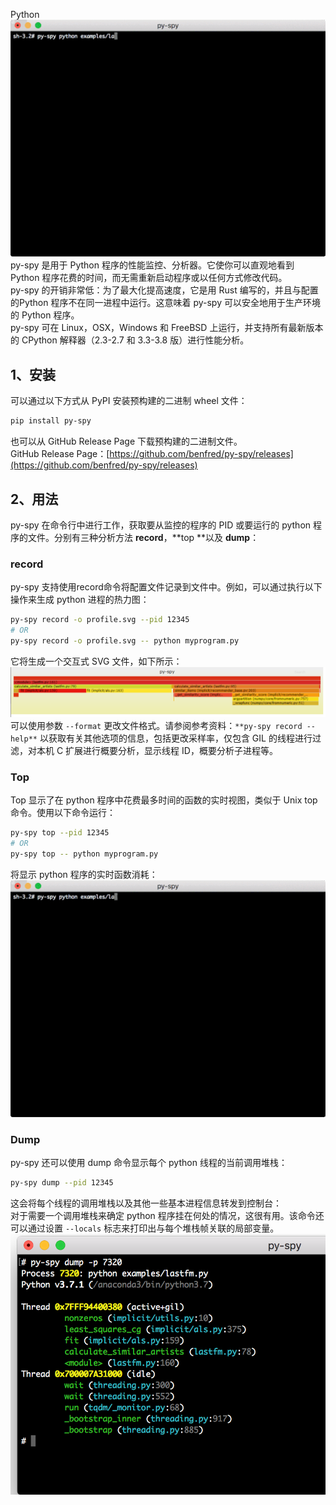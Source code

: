 Python<br />![](./img/1673606019301-bf617529-d826-47e7-8bfa-16feee62a90c.gif)<br />py-spy 是用于 Python 程序的性能监控、分析器。它使你可以直观地看到 Python 程序花费的时间，而无需重新启动程序或以任何方式修改代码。<br />py-spy 的开销非常低：为了最大化提高速度，它是用 Rust 编写的，并且与配置的Python 程序不在同一进程中运行。这意味着 py-spy 可以安全地用于生产环境的 Python 程序。<br />py-spy 可在 Linux，OSX，Windows 和 FreeBSD 上运行，并支持所有最新版本的 CPython 解释器（2.3-2.7 和 3.3-3.8 版）进行性能分析。
<a name="t5RfU"></a>
## 1、安装
可以通过以下方式从 PyPI 安装预构建的二进制 wheel 文件：
```bash
pip install py-spy
```
也可以从 GitHub Release Page 下载预构建的二进制文件。<br />GitHub Release Page：[https://github.com/benfred/py-spy/releases](https://github.com/benfred/py-spy/releases)
<a name="do7ri"></a>
## 2、用法
py-spy 在命令行中进行工作，获取要从监控的程序的 PID 或要运行的 python 程序的文件。分别有三种分析方法 **record**，**top **以及 **dump**：
<a name="OHc9x"></a>
### **record**
py-spy 支持使用record命令将配置文件记录到文件中。例如，可以通过执行以下操作来生成 python 进程的热力图：

```bash
py-spy record -o profile.svg --pid 12345
# OR
py-spy record -o profile.svg -- python myprogram.py
```
它将生成一个交互式 SVG 文件，如下所示：<br />![](./img/1673606019380-59bd68e4-805f-4f0b-80fc-a56591aa241e.png)<br />可以使用参数 `--format` 更改文件格式。请参阅参考资料：`**py-spy record --help**` 以获取有关其他选项的信息，包括更改采样率，仅包含 GIL 的线程进行过滤，对本机 C 扩展进行概要分析，显示线程 ID，概要分析子进程等。
<a name="r1Jn9"></a>
### **Top**
Top 显示了在 python 程序中花费最多时间的函数的实时视图，类似于 Unix top 命令。使用以下命令运行：
```bash
py-spy top --pid 12345
# OR
py-spy top -- python myprogram.py
```
将显示 python 程序的实时函数消耗：<br />![](./img/1673606019389-5c8ad069-fed6-4609-bdb9-bc137d45d668.gif)
<a name="DhemS"></a>
### **Dump**
py-spy 还可以使用 dump 命令显示每个 python 线程的当前调用堆栈：
```bash
py-spy dump --pid 12345
```
这会将每个线程的调用堆栈以及其他一些基本进程信息转发到控制台：<br />对于需要一个调用堆栈来确定 python 程序挂在何处的情况，这很有用。该命令还可以通过设置 `--locals` 标志来打印出与每个堆栈帧关联的局部变量。<br />![](./img/1673606019358-c99a54bf-ccd3-4b90-b9b6-27a907ec3006.png)
